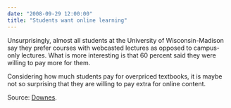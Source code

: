 ```yaml
---
date: "2008-09-29 12:00:00"
title: "Students want online learning"
---
```




Unsurprisingly, almost all students at the University of Wisconsin-Madison say they prefer courses with webcasted lectures as opposed to campus-only lectures. What is more interesting is that 60 percent said they were willing to pay more for them.

Considering how much students pay for overpriced textbooks, it is maybe not so surprising that they are willing to pay extra for online content.

Source: [Downes](http://www.downes.ca/cgi-bin/page.cgi?post=46516).

